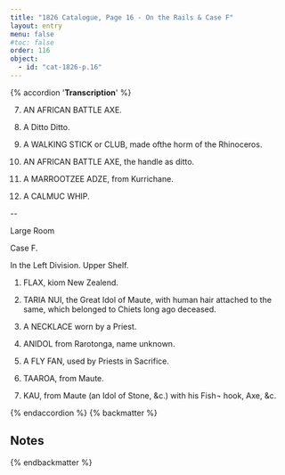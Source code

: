 ```yaml
---
title: "1826 Catalogue, Page 16 - On the Rails & Case F"
layout: entry
menu: false
#toc: false
order: 116
object:
  - id: "cat-1826-p.16"
---
```

{% accordion '**Transcription**' %}


7. AN AFRICAN BATTLE AXE.

8. A Ditto    Ditto.

9. A WALKING STICK or CLUB, made ofthe horm of
the Rhinoceros.

10. AN AFRICAN BATTLE AXE, the handle as ditto.

11. A MARROOTZEE ADZE, from Kurrichane.

12. A CALMUC WHIP.

--

Large Room

Case F.

In the Left Division.
Upper Shelf.

1. FLAX, kiom New Zealend.

2. TARIA NUI, the Great Idol of Maute, with human
hair attached to the same, which belonged to Chiets
long ago deceased.

3. A NECKLACE worn by a Priest.

4. ANIDOL from Rarotonga, name unknown.

6. A FLY FAN, used by Priests in Sacrifice.

7. TAAROA, from Maute.

8. KAU, from Maute (an Idol of Stone, &c.) with his Fish¬
hook, Axe, &c.

{% endaccordion %}
{% backmatter %}

## Notes

[^1]:
[^2]:
[^3]:
[^4]:
[^5]:
[^6]:
[^7]:
[^8]:
[^9]:
[^10]:
[^11]:
[^12]:
[^13]:
[^14]:

{% endbackmatter %}


